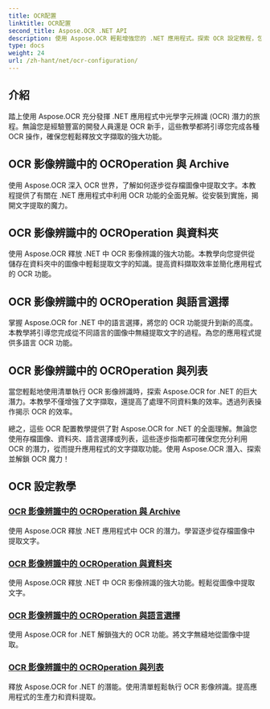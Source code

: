 ```yaml
---
title: OCR配置
linktitle: OCR配置
second_title: Aspose.OCR .NET API
description: 使用 Aspose.OCR 輕鬆增強您的 .NET 應用程式。探索 OCR 設定教程，包括檔案、資料夾、語言選擇和清單操作。
type: docs
weight: 24
url: /zh-hant/net/ocr-configuration/
---
```

## 介紹

踏上使用 Aspose.OCR 充分發揮 .NET 應用程式中光學字元辨識 (OCR) 潛力的旅程。無論您是經驗豐富的開發人員還是 OCR 新手，這些教學都將引導您完成各種 OCR 操作，確保您輕鬆釋放文字擷取的強大功能。

## OCR 影像辨識中的 OCROperation 與 Archive
使用 Aspose.OCR 深入 OCR 世界，了解如何逐步從存檔圖像中提取文字。本教程提供了有關在 .NET 應用程式中利用 OCR 功能的全面見解。從安裝到實施，揭開文字提取的魔力。

## OCR 影像辨識中的 OCROperation 與資料夾
使用 Aspose.OCR 釋放 .NET 中 OCR 影像辨識的強大功能。本教學向您提供從儲存在資料夾中的圖像中輕鬆提取文字的知識。提高資料擷取效率並簡化應用程式的 OCR 功能。

## OCR 影像辨識中的 OCROperation 與語言選擇
掌握 Aspose.OCR for .NET 中的語言選擇，將您的 OCR 功能提升到新的高度。本教學將引導您完成從不同語言的圖像中無縫提取文字的過程。為您的應用程式提供多語言 OCR 功能。

## OCR 影像辨識中的 OCROperation 與列表
當您輕鬆地使用清單執行 OCR 影像辨識時，探索 Aspose.OCR for .NET 的巨大潛力。本教學不僅增強了文字擷取，還提高了處理不同資料集的效率。透過列表操作揭示 OCR 的效率。

總之，這些 OCR 配置教學提供了對 Aspose.OCR for .NET 的全面理解。無論您使用存檔圖像、資料夾、語言選擇或列表，這些逐步指南都可確保您充分利用 OCR 的潛力，從而提升應用程式的文字擷取功能。使用 Aspose.OCR 潛入、探索並解鎖 OCR 魔力！
## OCR 設定教學
### [OCR 影像辨識中的 OCROperation 與 Archive](./ocr-operation-with-archive/)
使用 Aspose.OCR 釋放 .NET 應用程式中 OCR 的潛力。學習逐步從存檔圖像中提取文字。
### [OCR 影像辨識中的 OCROperation 與資料夾](./ocr-operation-with-folder/)
使用 Aspose.OCR 釋放 .NET 中 OCR 影像辨識的強大功能。輕鬆從圖像中提取文字。
### [OCR 影像辨識中的 OCROperation 與語言選擇](./ocr-operation-with-language-selection/)
使用 Aspose.OCR for .NET 解鎖強大的 OCR 功能。將文字無縫地從圖像中提取。
### [OCR 影像辨識中的 OCROperation 與列表](./ocr-operation-with-list/)
釋放 Aspose.OCR for .NET 的潛能。使用清單輕鬆執行 OCR 影像辨識。提高應用程式的生產力和資料提取。